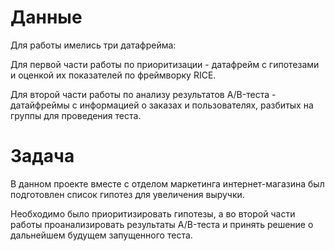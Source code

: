 # Данные

Для работы имелись три датафрейма:

Для первой части работы по приоритизации - датафрейм с гипотезами и оценкой их показателей по фреймворку RICE.

Для второй части работы по анализу результатов A/B-теста - датайфреймы с информацией о заказах и пользователях, разбитых на группы для проведения теста.

# Задача

В данном проекте вместе с отделом маркетинга интернет-магазина был подготовлен список гипотез для увеличения выручки.

Необходимо было приоритизировать гипотезы, а во второй части работы проанализировать результаты A/B-теста и принять решение о дальнейшем будущем запущенного теста. 
